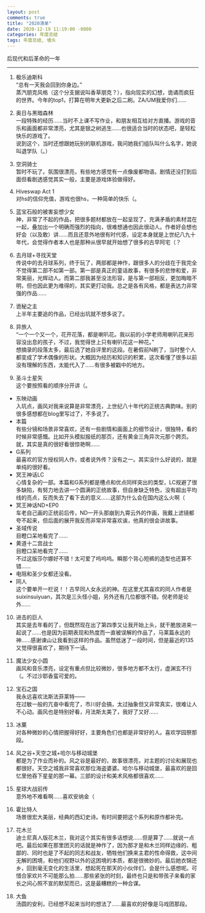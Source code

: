 ```yaml
---
layout: post
comments: true
title: "2020清单"
date: 2020-12-19 11:19:00 -0800
categories: 年度总结
tags: 年度总结, 墙头
---
```

后现代和后革命的一年

---

1. 极乐迪斯科 <br/> “总有一天我会回到你身边。” <br/> 蒸汽朋克风格（这个分支据说叫香草朋克？），指向现实的幻想，诡谲而疯狂的世界。今年的top1，打算在明年大更新之后二刷。ZA/UM我爱你们……

2. 奥日与黑暗森林 <br/> 一段特殊的经历……当时不上课不写作业，和朋友相互给对方直播。游戏的音乐和画面都非常漂亮，尤其是银之树逃生……也很适合当时的状态吧，是轻松快乐的游戏了。 <br/> 说到这个，当时还想跟她玩别的联机游戏，我问她我们组队叫什么名字，她说叫退学队（。）

3. 空洞骑士 <br/> 暂时不玩了。氛围很漂亮，有些地方感觉有一点像废都物语。剧情还没打到后面但看剧透感觉其实一般，主要是游戏体验做得好。

4. Hiveswap Act 1 <br/> 对hs的信仰充值，游戏也很hs，一种简单的快乐（。

5. 蓝宝石般的被害妄想少女 <br/> 神，非常了不起的作品，把很多题材都放在一起呈现了，充满矛盾的素材混在一起，叠加出一个明确而强烈的指向，很难想通也因此很动人。作者好会想也好会（以及敢）讲……而且还意外地很有时代感，设定本身就是上世纪八九十年代，会觉得作者本人也是那种从很早就开始想了很多的古早阿宅（？

6. 去月球+寻找天堂 <br/> 传说中的去月球系列，终于玩了，两部都是神作，跟很多人的分歧在于我完全不觉得第二部不如第一部。第一部是真正的童话故事，有很多的悲惨和爱，非常美丽，光辉动人。而第二部我甚至没法形容，是与第一部相反，更加晦暗不明，但也因此更为难得的，其实更打动我。总之是各有风格，都是表达力非常强的作品……

7. 诡秘之主 <br/> 上半年主要追的作品，已经出坑就不想多说了。

8. 异旅人 <br/> “一个一个又一个，花开花落，都是喇叭花。我以前的小学老师用喇叭花来形容没出息的孩子，不过，我觉得世上只有喇叭花这一种花。” <br/> 想摘录的段落太多，最后选了她自评里的这段。在暑假前N刷了，当时整个人都变成了学术偶像的形状。大概因为经历和知识的积累，这次看懂了很多以前没有理解的东西，太能代入了……有很多被戳中的地方。

9. 圣斗士星矢 <br/> 这个要按照看的顺序分开讲（。
  - 东映动画 <br/> 入坑点，画风对我来说算是非常漂亮，上世纪八十年代的正统古典韵味。别的很多感想都在blog里写过了，不多说了。
  - 本篇 <br/> 有些分镜和场景非常喜欢，还有一些剧情和画面上的细节设计，很独特，看的时候非常感慨。比如开头模拟报纸的那页，还有黄金三角异次元那个跨页。就，其实是真的很好看很惊艳啊……
  - G系列 <br/> 最喜欢的官方授权同人作，或者说外传？没有之一。其实没什么好说的，就是单纯的很好看。
  - 冥王神话LC <br/> 心情复杂的一部。本篇和G系列都是槽点和优点同样突出的类型，LC规避了很多缺陷，有努力地去讲一个圆满的正统故事，但自身缺乏特色，没有超出平均线的亮点，反而失去了看下去的意义……这部为什么会在国内这么火啊（
  - 冥王神话ND+EP0 <br/> 车老自己画的正统前后传，ND一开头那崩到九霄云外的作画，我戴上滤镜都夸不起来，但后面的展开我反而非常非常喜欢诶，他真的很会讲故事。
  - 圣域传说 <br/> 目瞪口呆地看完了……
  - 黄道十二宫战士 <br/> 目瞪口呆地看完了…… <br> 不过这版莎尔娜好不错！太可爱了呜呜呜。瞬那个背心短裤的造型也还算不错……
  - 电阻和圣少女都还没看。
  - 同人 <br/> 这个要单开一栏说！！古早同人女永远的神。在这里尤其喜欢的同人作者是suixinsuiyuan，其次是三头怪小姐，另外还有几位都很不错。倪老师是论外……

10. 进击的巨人 <br/> 其实是去年看的了，但既然现在出了第四季又让我开始上头，就干脆放进来一起说了……也是因为前期表现和热度而一直被误解的作品了，马莱篇永远的神……感谢谏山让我看到这样的作品。虽然低迷了一段时间，但是最近的135又觉得很喜欢了，期待下一话。

11. 魔法少女小圆 <br/> 画风和音乐漂亮，设定有重点但比较微妙，很多地方都不太行，虚渊玄不行（。不过沙耶香蛮可爱的。

12. 宝石之国 <br/> 我永远喜欢法斯法菲莱特—— <br/> 在过敏一般的亢奋中看完了，市川好会搞，太过抽象但又非常真实，很难让人不心动。画风也是特别好看，月法斯太美了，我好了又好……

13. 冰菓 <br/> 对各种微妙的心情把握得好好，主要角色们也都是非常好的人。喜欢学园祭那段。

14. 风之谷+天空之城+哈尔与移动城堡 <br/> 都是为了作业而补的。风之谷是最好的，故事很漂亮，对主题的讨论和展现也都很好。天空之城我非常喜欢那位海盗婆婆。哈尔与移动城堡，最喜欢的是回忆里他吞下星星的那一幕。三部的设计和美术风格都很喜欢……

15. 星球大战前传 <br/> 意外地不难看啊……喜欢安纳金（

16. 霍比特人 <br/> 场景很宏大美丽，经典的西幻史诗。有时间要把这个系列和原作都补完。

17. 花木兰 <br/> 迪士尼真人版花木兰，我对这个其实有很多话想说……但是算了……就说一点吧。最后如果在那里团灭的话就是神作了，因为那才是和木兰同样边缘的、粗鄙的、同时也是了不起的同志和战友，牺牲他们换来主君的性命得救，这中间无解的困境，和他们视野以外的这困境的本质，都是很微妙的。最后她衣锦还乡，回到毫无变化的生活里，想起死在那天的小伙伴们，会是什么感想呢。可惜合家欢片不可能那么拍……那些紧张的时刻，最终也只是和带孩子来看的家长之间心照不宣的默契而已，这是最糟糕的一种合谋。

18. 大鱼 <br/> 汤圆的安利，已经想不起来当时的想法了……最喜欢的好像是马戏团那段。
